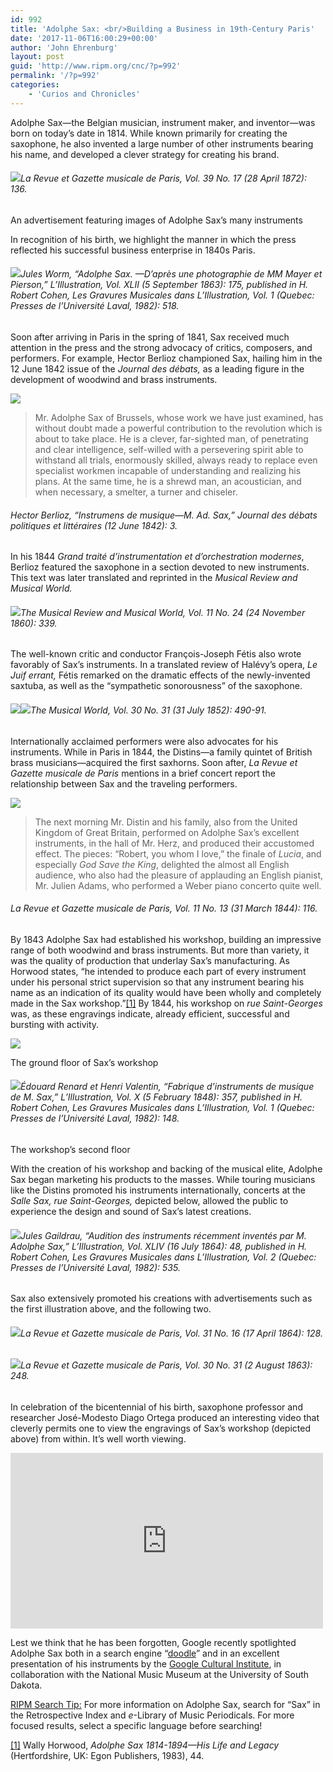 ```yaml
---
id: 992
title: 'Adolphe Sax: <br/>Building a Business in 19th-Century Paris'
date: '2017-11-06T16:00:29+00:00'
author: 'John Ehrenburg'
layout: post
guid: 'http://www.ripm.org/cnc/?p=992'
permalink: '/?p=992'
categories:
    - 'Curios and Chronicles'
---
```


Adolphe Sax—the Belgian musician, instrument maker, and inventor—was born on today’s date in 1814. While known primarily for creating the saxophone, he also invented a large number of other instruments bearing his name, and developed a clever strategy for creating his brand.

###### ![](http://www.ripm.org/cnc/wp-content/uploads/2017/11/1-Sax.jpg)*La Revue et Gazette musicale de Paris*, Vol. 39 No. 17 (28 April 1872): 136.

An advertisement featuring images of Adolphe Sax’s many instruments

In recognition of his birth, we highlight the manner in which the press reflected his successful business enterprise in 1840s Paris.

###### ![](http://www.ripm.org/cnc/wp-content/uploads/2017/11/2-Sax.jpg)Jules Worm, “Adolphe Sax. —D’après une photographie de MM Mayer et Pierson,” *L’Illustration,* Vol. XLII (5 September 1863): 175, published in H. Robert Cohen, *Les Gravures Musicales dans L’Illustration,* Vol. 1 (Quebec: Presses de l’Université Laval, 1982): 518.

Soon after arriving in Paris in the spring of 1841, Sax received much attention in the press and the strong advocacy of critics, composers, and performers. For example, Hector Berlioz championed Sax, hailing him in the 12 June 1842 issue of the *Journal des débats,* as a leading figure in the development of woodwind and brass instruments.

![](http://www.ripm.org/cnc/wp-content/uploads/2017/11/3c-Sax.jpg)

> Mr. Adolphe Sax of Brussels, whose work we have just examined, has without doubt made a powerful contribution to the revolution which is about to take place. He is a clever, far-sighted man, of penetrating and clear intelligence, self-willed with a persevering spirit able to withstand all trials, enormously skilled, always ready to replace even specialist workmen incapable of understanding and realizing his plans. At the same time, he is a shrewd man, an acoustician, and when necessary, a smelter, a turner and chiseler.

###### Hector Berlioz, “Instrumens de musique—M. Ad. Sax,” *Journal des débats politiques et littéraires* (12 June 1842): 3.

In his 1844 *Grand traité d’instrumentation et d’orchestration modernes*, Berlioz featured the saxophone in a section devoted to new instruments. This text was later translated and reprinted in the *Musical Review and Musical World.*

###### ![](http://www.ripm.org/cnc/wp-content/uploads/2017/11/4-Sax.jpg)*The Musical Review and Musical World*, Vol. 11 No. 24 (24 November 1860): 339.

The well-known critic and conductor François-Joseph Fétis also wrote favorably of Sax’s instruments. In a translated review of Halévy’s opera, *Le Juif errant,* Fétis remarked on the dramatic effects of the newly-invented saxtuba, as well as the “sympathetic sonorousness” of the saxophone.

###### ![](http://www.ripm.org/cnc/wp-content/uploads/2017/11/6-Sax.jpg)![](http://www.ripm.org/cnc/wp-content/uploads/2017/11/7a-Sax.jpg)*The Musical World*, Vol. 30 No. 31 (31 July 1852): 490-91.

Internationally acclaimed performers were also advocates for his instruments. While in Paris in 1844, the Distins—a family quintet of British brass musicians—acquired the first saxhorns. Soon after, *La Revue et Gazette musicale de Paris* mentions in a brief concert report the relationship between Sax and the traveling performers.

![](http://www.ripm.org/cnc/wp-content/uploads/2017/11/8-Sax.jpg)

> The next morning Mr. Distin and his family, also from the United Kingdom of Great Britain, performed on Adolphe Sax’s excellent instruments, in the hall of Mr. Herz, and produced their accustomed effect. The pieces: “Robert, you whom I love,” the finale of *Lucia*, and especially *God Save the King*, delighted the almost all English audience, who also had the pleasure of applauding an English pianist, Mr. Julien Adams, who performed a Weber piano concerto quite well.

###### *La Revue et Gazette musicale de Paris*, Vol. 11 No. 13 (31 March 1844): 116.

By 1843 Adolphe Sax had established his workshop, building an impressive range of both woodwind and brass instruments. But more than variety, it was the quality of production that underlay Sax’s manufacturing. As Horwood states, “he intended to produce each part of every instrument under his personal strict supervision so that any instrument bearing his name as an indication of its quality would have been wholly and completely made in the Sax workshop.”[\[1\]](#_ftn1) By 1844, his workshop on *rue Saint-Georges* was, as these engravings indicate, already efficient, successful and bursting with activity.

![](http://www.ripm.org/cnc/wp-content/uploads/2017/11/9-Sax.jpg)

The ground floor of Sax’s workshop

###### ![](http://www.ripm.org/cnc/wp-content/uploads/2017/11/10-Sax.jpg)Édouard Renard et Henri Valentin, “Fabrique d’instruments de musique de M. Sax,” *L’Illustration,* Vol. X (5 February 1848): 357, published in H. Robert Cohen, *Les Gravures Musicales dans L’Illustration,* Vol. 1 (Quebec: Presses de l’Université Laval, 1982): 148.

The workshop’s second floor

With the creation of his workshop and backing of the musical elite, Adolphe Sax began marketing his products to the masses. While touring musicians like the Distins promoted his instruments internationally, concerts at the *Salle Sax, rue Saint-Georges,* depicted below, allowed the public to experience the design and sound of Sax’s latest creations.

###### ![](http://www.ripm.org/cnc/wp-content/uploads/2017/11/11-Sax.jpg)Jules Gaildrau, “Audition des instruments récemment inventés par M. Adolphe Sax,” *L’Illustration*, Vol. XLIV (16 July 1864): 48, published in H. Robert Cohen, *Les Gravures Musicales dans L’Illustration,* Vol. 2 (Quebec: Presses de l’Université Laval, 1982): 535.

Sax also extensively promoted his creations with advertisements such as the first illustration above, and the following two.

###### ![](http://www.ripm.org/cnc/wp-content/uploads/2017/11/12-Sax.jpg)*La Revue et Gazette musicale de Paris*, Vol. 31 No. 16 (17 April 1864): 128.

###### ![](http://www.ripm.org/cnc/wp-content/uploads/2017/11/13-Sax.jpg)*La Revue et Gazette musicale de Paris*, Vol. 30 No. 31 (2 August 1863): 248.

In celebration of the bicentennial of his birth, saxophone professor and researcher José-Modesto Diago Ortega produced an interesting video that cleverly permits one to view the engravings of Sax’s workshop (depicted above) from within. It’s well worth viewing.

<iframe allow="autoplay; fullscreen" allowfullscreen="" frameborder="0" height="281" loading="lazy" src="https://player.vimeo.com/video/110985719?app_id=122963" title="SaxRevolutions_Factory" width="500"></iframe>

Lest we think that he has been forgotten, Google recently spotlighted Adolphe Sax both in a search engine “[doodle](https://www.google.com/doodles/adolphe-saxs-201st-birthday)” and in an excellent presentation of his instruments by the [Google Cultural Institute](https://www.google.com/culturalinstitute/beta/exhibit/celebrating-the-saxes/QQtvll8I), in collaboration with the National Music Museum at the University of South Dakota.

<u>RIPM Search Tip:</u> For more information on Adolphe Sax, search for “Sax” in the Retrospective Index and *e*-Library of Music Periodicals. For more focused results, select a specific language before searching!

[\[1\]](#_ftnref1) Wally Horwood, *Adolphe Sax 1814-1894—His Life and Legacy* (Hertfordshire, UK: Egon Publishers, 1983), 44.